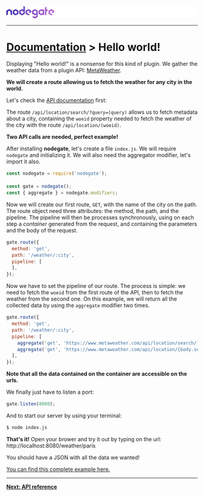 ![nodegate](../images/logo-documentation.png)

---

# [Documentation](README.md) > Hello world!

Displaying "Hello world!" is a nonsense for this kind of plugin.
We gather the weather data from a plugin API: [MetaWeather](https://www.metaweather.com/).

**We will create a route allowing us to fetch the weather for any city in the world.**

Let's check the [API documentation](https://www.metaweather.com/api/) first:

The route `/api/location/search/?query=(query)` allows us to fetch metadata about a city,
containing the `woeid` property needed to fetch the weather of the city with the route
`/api/location/(woeid)`.

**Two API calls are needed, perfect example!**

After installing **nodegate**, let's create a file `index.js`. We will require `nodegate` and
initializing it. We will also need the aggregator modifier, let's import it also.

```js
const nodegate = require('nodegate');

const gate = nodegate();
const { aggregate } = nodegate.modifiers;
```

Now we will create our first route, `GET`, with the name of the city on the path. The route object
need three attributes: the method, the path, and the pipeline. The pipeline will then be processes
synchronously, using on each step a *container* generated from the request, and containing the
parameters and the body of the request.

```js
gate.route({
  method: 'get',
  path: '/weather/:city',
  pipeline: [
  ],
});
```

Now we have to set the pipeline of our route. The process is simple: we need to fetch the `woeid`
from the first route of the API, then to fetch the weather from the second one. On this example, we
will return all the collected data by using the `aggregate` modifier two times.

```js
gate.route({
  method: 'get',
  path: '/weather/:city',
  pipeline: [
    aggregate('get', 'https://www.metaweather.com/api/location/search/?query={params.city}', 'search'),
    aggregate('get', 'https://www.metaweather.com/api/location/{body.search.0.woeid}'),
  ],
});
```

**Note that all the data contained on the container are accessible on the urls.**

We finally just have to listen a port:

```js
gate.listen(8080);
```

And to start our server by using your terminal:

```bash
$ node index.js
```

**That's it!** Open your brower and try it out by typing on the url: http://localhost:8080/weather/paris

You should have a JSON with all the data we wanted!

[You can find this complete example here.](../examples/hello-world)

---

**[Next: API reference](api-reference.md)**
